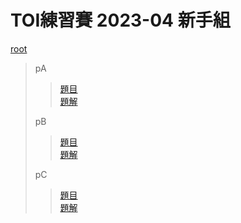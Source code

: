# TOI練習賽 2023-04 新手組
[root](../../../../)
> pA
>> [題目](pA.pdf)\
>> [題解](pA.cpp)
>>
> pB
>> [題目](pB.pdf)\
>> [題解](pB.cpp)
>>
> pC
>> [題目](pC.pdf)\
>> [題解](pC.cpp)
>>